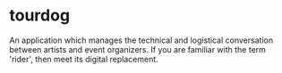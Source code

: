 # tourdog
An application which manages the technical and logistical conversation between artists and event organizers. If you are familiar with the term 'rider', then meet its digital replacement.
